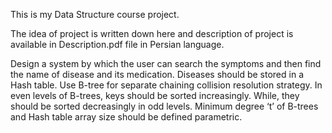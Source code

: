 This is my Data Structure course project.

The idea of project is written down here and description of project is available in Description.pdf file in Persian language.

Design a system by which the user can search the symptoms and then find the name of disease and its medication.
Diseases should be stored in a Hash table. Use B-tree for separate chaining collision resolution strategy.
In even levels of B-trees, keys should be sorted increasingly. While, they should be sorted decreasingly in odd levels.
Minimum degree ‘t’ of B-trees and Hash table array size should be defined parametric.
